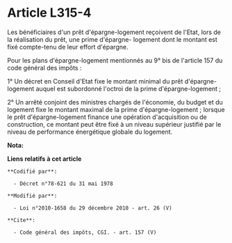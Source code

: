 # Article L315-4

Les bénéficiaires d'un prêt d'épargne-logement reçoivent de l'Etat, lors de la réalisation du prêt, une prime d'épargne-
logement dont le montant est fixé compte-tenu de leur effort d'épargne. 

Pour les plans d'épargne-logement mentionnés au 9° bis de l'article 157 du code général des impôts : 

1° Un décret en Conseil d'Etat fixe le montant minimal du prêt d'épargne-logement auquel est subordonné l'octroi de la prime
d'épargne-logement ; 

2° Un arrêté conjoint des ministres chargés de l'économie, du budget et du logement fixe le montant maximal de la prime
d'épargne-logement ; lorsque le prêt d'épargne-logement finance une opération d'acquisition ou de construction, ce montant
peut être fixé à un niveau supérieur justifié par le niveau de performance énergétique globale du logement.

**Nota:**



**Liens relatifs à cet article**

	**Codifié par**:

	  - Décret n°78-621 du 31 mai 1978

	**Modifié par**:

	  - Loi n°2010-1658 du 29 décembre 2010 - art. 26 (V)

	**Cite**:

	  - Code général des impôts, CGI. - art. 157 (V)
